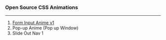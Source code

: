 ### Open Source CSS Animations ###
---
1. [Form Input Anime v1](input-anime)
2. Pop-up Anime (Pop up Window)
3. Slide Out Nav 1